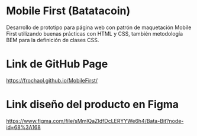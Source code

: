 # Mobile First (Batatacoin)
Desarrollo de prototipo para página web con patrón de maquetación Mobile First utilizando buenas prácticas con HTML y CSS, también metodología BEM para la definición de clases CSS.

# Link de GitHub Page

https://frochaol.github.io/MobileFirst/

# Link diseño del producto en Figma

https://www.figma.com/file/sMmlQaZldfDcLERYYWe6h4/Bata-Bit?node-id=68%3A168
